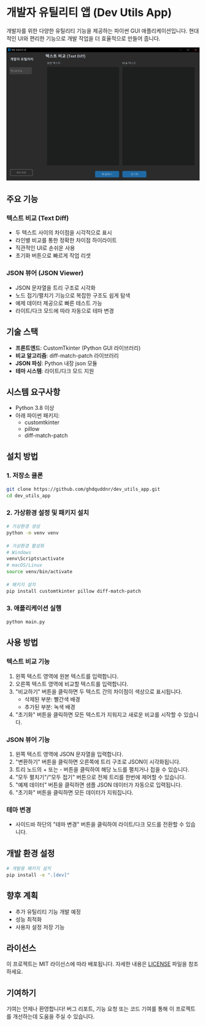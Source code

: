# 개발자 유틸리티 앱 (Dev Utils App)

개발자를 위한 다양한 유틸리티 기능을 제공하는 파이썬 GUI 애플리케이션입니다. 현대적인 UI와 편리한 기능으로 개발 작업을 더 효율적으로 만들어 줍니다.

![애플리케이션 스크린샷](screenshot.png)

## 주요 기능

### 텍스트 비교 (Text Diff)
- 두 텍스트 사이의 차이점을 시각적으로 표시
- 라인별 비교를 통한 정확한 차이점 하이라이트
- 직관적인 UI로 손쉬운 사용
- 초기화 버튼으로 빠르게 작업 리셋

### JSON 뷰어 (JSON Viewer)
- JSON 문자열을 트리 구조로 시각화
- 노드 접기/펼치기 기능으로 복잡한 구조도 쉽게 탐색
- 예제 데이터 제공으로 빠른 테스트 가능
- 라이트/다크 모드에 따라 자동으로 테마 변경

## 기술 스택

- **프론트엔드**: CustomTkinter (Python GUI 라이브러리)
- **비교 알고리즘**: diff-match-patch 라이브러리
- **JSON 파싱**: Python 내장 json 모듈
- **테마 시스템**: 라이트/다크 모드 지원

## 시스템 요구사항

- Python 3.8 이상
- 아래 파이썬 패키지:
  - customtkinter
  - pillow
  - diff-match-patch

## 설치 방법

### 1. 저장소 클론
```bash
git clone https://github.com/ghdquddnr/dev_utils_app.git
cd dev_utils_app
```

### 2. 가상환경 설정 및 패키지 설치
```bash
# 가상환경 생성
python -m venv venv

# 가상환경 활성화
# Windows
venv\Scripts\activate
# macOS/Linux
source venv/bin/activate

# 패키지 설치
pip install customtkinter pillow diff-match-patch
```

### 3. 애플리케이션 실행
```bash
python main.py
```

## 사용 방법

### 텍스트 비교 기능
1. 왼쪽 텍스트 영역에 원본 텍스트를 입력합니다.
2. 오른쪽 텍스트 영역에 비교할 텍스트를 입력합니다.
3. "비교하기" 버튼을 클릭하면 두 텍스트 간의 차이점이 색상으로 표시됩니다.
   - 삭제된 부분: 빨간색 배경
   - 추가된 부분: 녹색 배경
4. "초기화" 버튼을 클릭하면 모든 텍스트가 지워지고 새로운 비교를 시작할 수 있습니다.

### JSON 뷰어 기능
1. 왼쪽 텍스트 영역에 JSON 문자열을 입력합니다.
2. "변환하기" 버튼을 클릭하면 오른쪽에 트리 구조로 JSON이 시각화됩니다.
3. 트리 노드의 + 또는 - 버튼을 클릭하여 해당 노드를 펼치거나 접을 수 있습니다.
4. "모두 펼치기"/"모두 접기" 버튼으로 전체 트리를 한번에 제어할 수 있습니다.
5. "예제 데이터" 버튼을 클릭하면 샘플 JSON 데이터가 자동으로 입력됩니다.
6. "초기화" 버튼을 클릭하면 모든 데이터가 지워집니다.

### 테마 변경
- 사이드바 하단의 "테마 변경" 버튼을 클릭하여 라이트/다크 모드를 전환할 수 있습니다.

## 개발 환경 설정

```bash
# 개발용 패키지 설치
pip install -e ".[dev]"
```

## 향후 계획

- 추가 유틸리티 기능 개발 예정
- 성능 최적화
- 사용자 설정 저장 기능

## 라이선스

이 프로젝트는 MIT 라이선스에 따라 배포됩니다. 자세한 내용은 [LICENSE](LICENSE) 파일을 참조하세요.

## 기여하기

기여는 언제나 환영합니다! 버그 리포트, 기능 요청 또는 코드 기여를 통해 이 프로젝트를 개선하는데 도움을 주실 수 있습니다. 